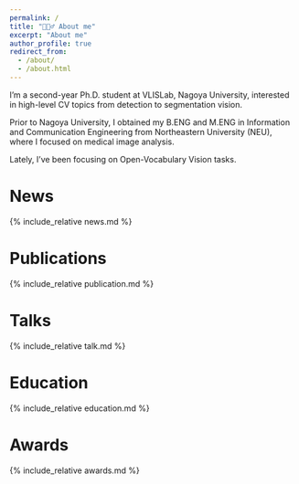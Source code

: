 ```yaml
---
permalink: /
title: "🙋🏻‍♂️ About me"
excerpt: "About me"
author_profile: true
redirect_from: 
  - /about/
  - /about.html
---
```


I’m a second-year Ph.D. student at VLISLab, Nagoya University, interested in high-level CV topics from detection to segmentation vision.

Prior to Nagoya University, I obtained my B.ENG and M.ENG in Information and Communication Engineering from Northeastern University (NEU), where I focused on medical image analysis.

Lately, I’ve been focusing on Open-Vocabulary Vision tasks.


News
======
  {% include_relative news.md %}


Publications
======
  {% include_relative publication.md %}



Talks
======
  {% include_relative talk.md %}

Education
======
  {% include_relative education.md %}

Awards
======
  {% include_relative awards.md %}
